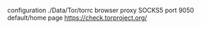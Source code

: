 configuration
    ./Data/Tor/torrc
browser proxy
    SOCKS5 port 9050
default/home page
    https://check.torproject.org/
